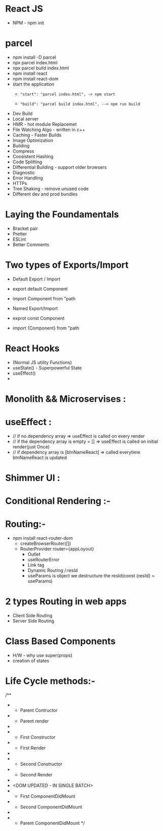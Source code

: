 # React JS
- NPM - npm init

# parcel 
- npm install -D parcel
- npx parcel index.html
- npx parcel build index.html
- npm install react
- npm install react-dom
- start the application
    -     "start": "parcel index.html", -> npm start
    -     "build": "parcel build index.html", --> npm run build

- Dev Build
- Local server
- HMR - hot module Replacemet
- File Watching Algo - written in c++
- Caching - Faster Builds
- Image Optimization
- Building
- Compress
- Consistent Hashing
- Code Splitting
- Differential Building - support older browsers
- Diagnostic
- Error Handling
- HTTPs
- Tree Shaking - remove unused code
- Different dev and prod bundles

# Laying the Foundamentals
- Bracket pair
- Pretter
- ESLint
- Better Comments


# Two types of Exports/Import

- Default Export / Import

- export default Component
- import Component from "path

- Named Export/Import

- exprot const Component
- import {Component} from "path


# React Hooks
- (Normal JS utility Functions)
- useState() - Superpowerful State 
- useEffect()
- 

# Monolith && Microservises :

# useEffect :
- // if no dependency array => useEffect is called on every render
-    // if the dependency array is empty = [] => useEffect is called on initial render(just Once)
-    // if dependency array is [btnNameReact] => called everytime btnNameReact is updated
    
# Shimmer UI :

# Conditional Rendering :-

# Routing:-
- npm install react-router-dom
    - createBrowserRouter([])
    - RouterProvider router={appLoyout}
        -   Outlet
        -   useRouterError
        -   Link tag
        -   Dynamic Routing /:resId
        -   useParams is object we destructure the resId(const {resId} = useParams)

# 2 types Routing in web apps
- Client Side Routing
- Server Side Routing

# Class Based Components
- H/W - why use super(props)
- creation of states

# Life Cycle methods:-

/**
 * - Parent Contructor
 * - Parent render
 * 
 *    - First Constructor
 *    - First Render
 * 
 *    - Second Constructor
 *    - Second Render
 *   
 *   <DOM UPDATED - IN SINGLE BATCH>
 *    - First ComponentDidMount
 *    - Second ComponentDidMount
 * 
 * - Parent ComponentDidMount
 */